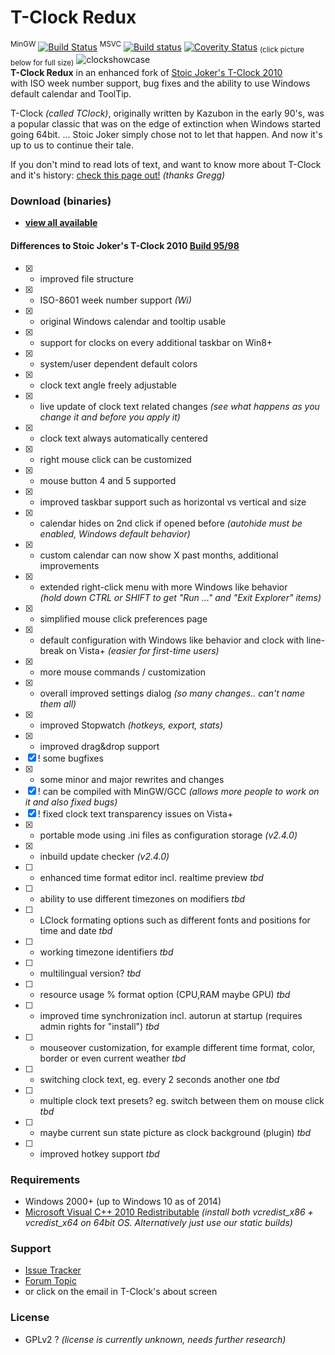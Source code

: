 T-Clock Redux
==============
<sup>MinGW</sup> [![Build Status](https://travis-ci.org/White-Tiger/T-Clock.svg?branch=yg-master)](https://travis-ci.org/White-Tiger/T-Clock) <sup>MSVC</sup> [![Build status](https://ci.appveyor.com/api/projects/status/b3qehrl4c8naisx4?svg=true)](https://ci.appveyor.com/project/White-Tiger/t-clock) [![Coverity Status](https://scan.coverity.com/projects/3794/badge.svg)](https://scan.coverity.com/projects/white-tiger-t-clock) <sub>(click picture below for full size)</sub>
![clockshowcase](https://cloud.githubusercontent.com/assets/1467733/4608572/71b48156-5283-11e4-960f-b0415b5b7cec.png)  
**T-Clock Redux** in an enhanced fork of [Stoic Joker's T-Clock 2010](http://www.stoicjoker.com/TClock/)  
with ISO week number support, bug fixes and the ability to use Windows default calendar and ToolTip.

T-Clock *(called TClock)*, originally written by Kazubon in the early 90's, was a popular classic that was on the edge of extinction when Windows started going 64bit. ... Stoic Joker simply chose not to let that happen. And now it's up to us to continue their tale.

If you don't mind to read lots of text, and want to know more about T-Clock and it's history: [check this page out!](http://greggdeselms.com/tclock.html) *(thanks Gregg)*


### Download (binaries)
* [**view all available**](//github.com/White-Tiger/T-Clock/releases)

#### Differences to Stoic Joker's T-Clock 2010 [Build 95/98](http://www.donationcoder.com/forum/index.php?topic=21944.0)
- [x] * improved file structure
- [x] + ISO-8601 week number support *(Wi)*
- [x] + original Windows calendar and tooltip usable
- [x] + support for clocks on every additional taskbar on Win8+
- [x] + system/user dependent default colors
- [x] + clock text angle freely adjustable
- [x] + live update of clock text related changes *(see what happens as you change it and before you apply it)*
- [x] + clock text always automatically centered
- [x] + right mouse click can be customized
- [x] + mouse button 4 and 5 supported
- [x] * improved taskbar support such as horizontal vs vertical and size
- [x] + calendar hides on 2nd click if opened before *(autohide must be enabled, Windows default behavior)*
- [x] + custom calendar can now show X past months, additional improvements
- [x] + extended right-click menu with more Windows like behavior  
*(hold down CTRL or SHIFT to get "Run ..." and "Exit Explorer" items)*
- [x] + simplified mouse click preferences page
- [x] + default configuration with Windows like behavior and clock with line-break on Vista+ *(easier for first-time users)*
- [x] + more mouse commands / customization
- [x] + overall improved settings dialog *(so many changes.. can't name them all)*
- [x] * improved Stopwatch *(hotkeys, export, stats)*
- [x] * improved drag&drop support
- [x] ! some bugfixes
- [x] * some minor and major rewrites and changes
- [x] ! can be compiled with MinGW/GCC *(allows more people to work on it and also fixed bugs)*
- [x] ! fixed clock text transparency issues on Vista+
- [x] + portable mode using .ini files as configuration storage *(v2.4.0)*
- [x] + inbuild update checker *(v2.4.0)*
- [ ] + enhanced time format editor incl. realtime preview *tbd*
- [ ] + ability to use different timezones on modifiers *tbd*
- [ ] + LClock formating options such as different fonts and positions for time and date *tbd*
- [ ] + working timezone identifiers *tbd*
- [ ] + multilingual version? *tbd*
- [ ] + resource usage % format option (CPU,RAM maybe GPU) *tbd*
- [ ] + improved time synchronization incl. autorun at startup (requires admin rights for "install") *tbd*
- [ ] + mouseover customization, for example different time format, color, border or even current weather *tbd*
- [ ] + switching clock text, eg. every 2 seconds another one *tbd*
- [ ] + multiple clock text presets? eg. switch between them on mouse click *tbd*
- [ ] + maybe current sun state picture as clock background (plugin) *tbd*
- [ ] + improved hotkey support *tbd*

### Requirements
* Windows 2000+ (up to Windows 10 as of 2014)
* [Microsoft Visual C++ 2010 Redistributable](http://microsoft.com/en-us/download/details.aspx?id=26999) *(install both vcredist_x86 + vcredist_x64 on 64bit OS. Alternatively just use our static builds)*

### Support
* [Issue Tracker](//github.com/White-Tiger/T-Clock/issues)
* [Forum Topic](http://donationcoder.com/forum/index.php?topic=21944.0)
* or click on the email in T-Clock's about screen

### License
* GPLv2 ? *(license is currently unknown, needs further research)*
~~~~
